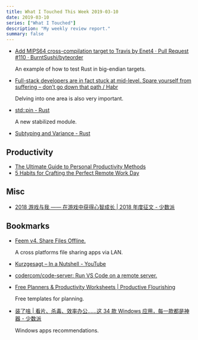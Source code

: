 ```yaml
---
title: What I Touched This Week 2019-03-10
date: 2019-03-10
series: ["What I Touched"]
description: "My weekly review report."
summary: false
---
```


* [Add MIPS64 cross-compilation target to Travis by Enet4 · Pull Request #110 · BurntSushi/byteorder](https://github.com/BurntSushi/byteorder/pull/110)

    An example of how to test Rust in big-endian targets.


* [Full-stack developers are in fact stuck at mid-level. Spare yourself from suffering – don’t go down that path / Habr](https://habr.com/en/post/436596/)

    Delving into one area is also very important.

* [std::pin - Rust](https://doc.rust-lang.org/std/pin/index.html)

    A new stabilized module.

* [Subtyping and Variance - Rust](https://doc.rust-lang.org/nomicon/subtyping.html)

## Productivity

* [The Ultimate Guide to Personal Productivity Methods](https://doist.com/blog/the-ultimate-guide-to-personal-productivity-methods/)
* [5 Habits for Crafting the Perfect Remote Work Day](https://doist.com/blog/remote-work-habits/)

## Misc

* [2018 游戏与我 —— 在游戏中获得心智成长 | 2018 年度征文 - 少数派](https://sspai.com/post/52678)

## Bookmarks

* [Feem v4. Share Files Offline.](https://www.feem.io/index.html)

    A cross platforms file sharing apps via LAN.

* [Kurzgesagt – In a Nutshell - YouTube](https://www.youtube.com/user/Kurzgesagt)
* [codercom/code-server: Run VS Code on a remote server.](https://github.com/codercom/code-server)
* [Free Planners & Productivity Worksheets | Productive Flourishing](https://www.productiveflourishing.com/free-planners/)

    Free templates for planning.

* [装了啥 | 看片、杀毒、效率办公……这 34 款 Windows 应用，每一款都是神器 - 少数派](https://sspai.com/post/53160)

    Windows apps recommendations.
